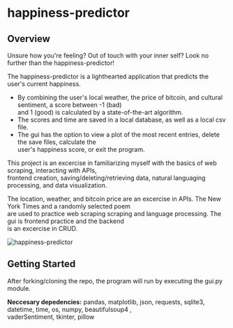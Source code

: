 # happiness-predictor

## Overview
  
Unsure how you're feeling? Out of touch with your inner self? Look no further than the happiness-predictor!

The happiness-predictor is a lighthearted application that predicts the user's current happiness. </br>
  
- By combining the user's local weather, the price of bitcoin, and cultural sentiment, a score between -1 (bad) </br>
 and 1 (good) is calculated by a state-of-the-art algorithm. 
- The scores and time are saved in a local database, as well as a local csv file. 
- The gui has the option to view a plot of the most recent entries, delete the save files, calculate the </br>
user's happiness score, or exit the program. </br>

This project is an excercise in familiarizing myself with the basics of web scraping, interacting with APIs, </br>
frontend creation, saving/deleting/retrieving data, natural languaging processing, and data visualization. </br>

The location, weather, and bitcoin price are an excercise in APIs. The New York Times and a randomly selected poem </br>
are used to practice web scraping scraping and language processing. The gui is frontend practice and the backend </br>
is an excercise in CRUD. 

![happiness-predictor](screenshot.png)

## Getting Started

After forking/cloning the repo, the program will run by executing the gui.py module. </br>

**Neccesary depedencies:** pandas, matplotlib, json, requests, sqlite3, datetime, time, os, numpy, beautifulsoup4 , </br>
vaderSentiment, tkinter, pillow </br>
  
  
  


